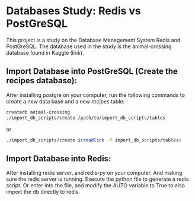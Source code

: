 # Databases Study: Redis vs PostGreSQL
This project is a study on the Database Management System Redis and PostGreSQL. 
The database used in the study is the animal-crossing database found in Kaggle (link).

## Import Database into PostGreSQL (Create the recipes database):
After installing postgre on your computer, run the following commands to create a new data base and a new *recipes* table:  
```bash
createdb animal-crossing
./import_db_scripts/create /path/to/import_db_scripts/tables
```
or
```bash
./import_db_scripts/create $(readlink -f import_db_scripts/tables)
```

## Import Database into Redis:
After installing redis server, and redis-py on your computer. And making sure the redis server is running. Execute the python file to generate a redis script.
Or enter into the file, and modify the AUTO variable to True to also import the db directly to redis.
